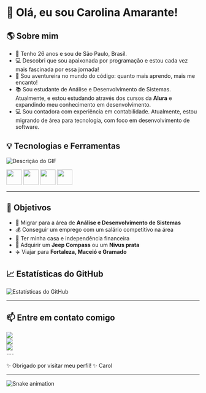 # 👋 Olá, eu sou Carolina Amarante!

## 🌎 Sobre mim  
* 🎂 Tenho 26 anos e sou de São Paulo, Brasil.  
* 💻 Descobri que sou apaixonada por programação e estou cada vez mais fascinada por essa jornada!  
* 🚀 Sou aventureira no mundo do código: quanto mais aprendo, mais me encanto!  
* 📚 Sou estudante de Análise e Desenvolvimento de Sistemas. Atualmente, e estou estudando através dos cursos da **Alura** e expandindo meu conhecimento em desenvolvimento.
* 💻 Sou contadora com experiência em contabilidade. Atualmente, estou migrando de área para tecnologia, com foco em desenvolvimento de software. 


## 💡 Tecnologias e Ferramentas  

![Descrição do GIF](https://camo.githubusercontent.com/b72bcb7182bb950ca9a2a3589ed4cd5dcb4dd9556686614ba64bf8f7d12cc02d/68747470733a2f2f73757065722e616272696c2e636f6d2e62722f77702d636f6e74656e742f75706c6f6164732f323031362f30392f73757065725f696d676761746f5f6469676974616e646f5f302e676966)

<img loading="lazy" src="https://cdn.jsdelivr.net/gh/devicons/devicon/icons/javascript/javascript-original.svg" width="40" height="40"/> <img loading="lazy" src="https://cdn.jsdelivr.net/gh/devicons/devicon/icons/html5/html5-original.svg" width="40" height="40"/> <img loading="lazy" src="https://cdn.jsdelivr.net/gh/devicons/devicon/icons/css3/css3-original.svg" width="40" height="40"/> <img loading="lazy" src="https://cdn.jsdelivr.net/gh/devicons/devicon/icons/git/git-original.svg" width="40" height="40"/>

---  

## 🎯 Objetivos  
* 💼 Migrar para a área de **Análise e Desenvolvimento de Sistemas**  
* 💰 Conseguir um emprego com um salário competitivo na área  
* 🏡 Ter minha casa e independência financeira  
* 🚗 Adquirir um **Jeep Compass** ou um **Nivus prata**  
* ✈️ Viajar para **Fortaleza, Maceió e Gramado**  


## 📈 Estatísticas do GitHub

![Estatísticas do GitHub](https://github-readme-stats.vercel.app/api?username=AmaranteCarol-dev&show_icons=true&theme=dracula)

---

## 📫 Entre em contato comigo  

<div>
  <a href="https://www.instagram.com/amarante_caroll/" target="_blank">
    <img src="https://img.shields.io/badge/-Instagram-%23E4405F?style=for-the-badge&logo=instagram&logoColor=white" />
  </a>
</div>

<div>
  <a href="https://twitter.com/BmtheCah" target="_blank">
    <img src="https://img.shields.io/badge/-Twitter-%231DA1F2?style=for-the-badge&logo=twitter&logoColor=white" />
  </a>
</div>
<div>
  <a href="mailto:carol.45724@gmail.com" target="_blank">
    <img src="https://img.shields.io/badge/-Email-%23D14836?style=for-the-badge&logo=gmail&logoColor=white"/>
  </a>
</div>
---

✨ Obrigado por visitar meu perfil! ✨
Carol

---

![Snake animation](https://github.com/AmaranteCarol-dev/AmaranteCarol-dev/blob/output/github-contribution-grid-snake.svg)

